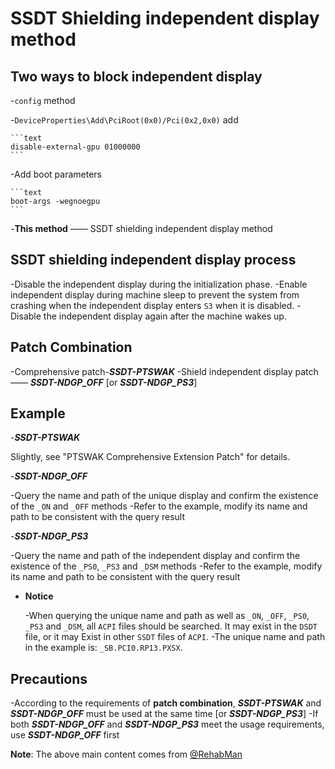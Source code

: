 # SSDT Shielding independent display method

## Two ways to block independent display

-`config` method

  -`DeviceProperties\Add\PciRoot(0x0)/Pci(0x2,0x0)` add

    ```text
    disable-external-gpu 01000000
    ```

  -Add boot parameters

    ```text
    boot-args -wegnoegpu
    ```

-**This method** —— SSDT shielding independent display method

## SSDT shielding independent display process

-Disable the independent display during the initialization phase.
-Enable independent display during machine sleep to prevent the system from crashing when the independent display enters `S3` when it is disabled.
-Disable the independent display again after the machine wakes up.

## Patch Combination

-Comprehensive patch-***SSDT-PTSWAK***
-Shield independent display patch—— ***SSDT-NDGP_OFF*** [or ***SSDT-NDGP_PS3***]

## Example

-***SSDT-PTSWAK***

  Slightly, see "PTSWAK Comprehensive Extension Patch" for details.
  
-***SSDT-NDGP_OFF***

  -Query the name and path of the unique display and confirm the existence of the `_ON` and `_OFF` methods
  -Refer to the example, modify its name and path to be consistent with the query result
  
-***SSDT-NDGP_PS3***

  -Query the name and path of the independent display and confirm the existence of the `_PS0`, `_PS3` and `_DSM` methods
  -Refer to the example, modify its name and path to be consistent with the query result
  
- **Notice**

  -When querying the unique name and path as well as `_ON`, `_OFF`, `_PS0`, `_PS3` and `_DSM`, all `ACPI` files should be searched. It may exist in the `DSDT` file, or it may Exist in other `SSDT` files of `ACPI`.
  -The unique name and path in the example is: `_SB.PCI0.RP13.PXSX`.

## Precautions

-According to the requirements of **patch combination**, ***SSDT-PTSWAK*** and ***SSDT-NDGP_OFF*** must be used at the same time [or ***SSDT-NDGP_PS3***]
-If both ***SSDT-NDGP_OFF*** and ***SSDT-NDGP_PS3*** meet the usage requirements, use ***SSDT-NDGP_OFF*** first

**Note**: The above main content comes from [@RehabMan](https://github.com/rehabman)